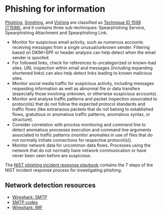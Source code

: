 # Phishing for information

[Phishing](./../../passive/independent/phishing.md), [Smishing](./../../passive/mobile/smishing.md), and [Vishing](./../../passive/mobile/vishing.md) are classified as [Technique ID 1598 (T1598)](https://attack.mitre.org/techniques/T1598/), and it contains three sub-techniques: Spearphishing Service, Spearphishing Attachment and Spearphishing Link.

* Monitor for suspicious email activity, such as numerous accounts receiving messages from a single unusual/unknown sender. Filtering based on DKIM+SPF or header analysis can help detect when the email sender is spoofed. 
* For followed links, check for references to uncategorized or known-bad sites. URL inspection within email and messages (including expanding shortened links) can also help detect links leading to known malicious sites.
* Monitor social media traffic for suspicious activity, including messages requesting information as well as abnormal file or data transfers (especially those involving unknown, or otherwise suspicious accounts).
* Monitor and analyse traffic patterns and packet inspection associated to protocol(s) that do not follow the expected protocol standards and traffic flows (like extraneous packets that do not belong to established flows, gratuitous or anomalous traffic patterns, anomalous syntax, or structure). 
* Consider correlation with process monitoring and command line to detect anomalous processes execution and command line arguments associated to traffic patterns (monitor anomalies in use of files that do not normally initiate connections for respective protocol(s)).
* Monitor network data for uncommon data flows. Processes using the network that do not normally have network communication or have never been seen before are suspicious.

The [NIST phishing incident response playbook](https://www.incidentresponse.org/workflows/download/Phishing.pdf) contains the 7 steps of the NIST incident response process for investigating phishing.

## Network detection resources

* [Wireshark: SMTP](https://www.wireshark.org/docs/dfref/s/smtp.html)
* [SMTP codes](https://www.mailersend.com/blog/smtp-codes)
* [Wireshark: IMF](https://www.wireshark.org/docs/dfref/i/imf.html)

